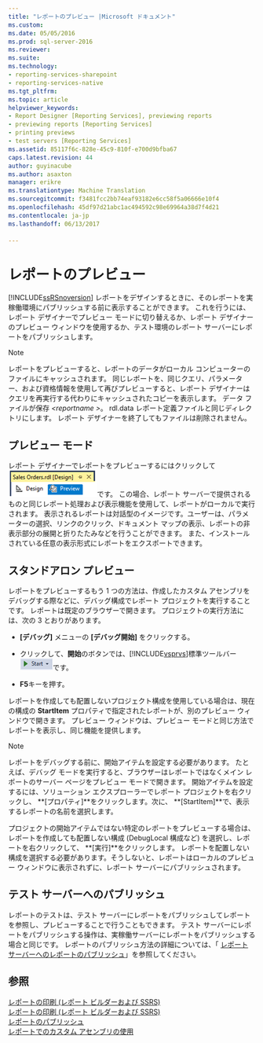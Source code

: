```yaml
---
title: "レポートのプレビュー |Microsoft ドキュメント"
ms.custom: 
ms.date: 05/05/2016
ms.prod: sql-server-2016
ms.reviewer: 
ms.suite: 
ms.technology:
- reporting-services-sharepoint
- reporting-services-native
ms.tgt_pltfrm: 
ms.topic: article
helpviewer_keywords:
- Report Designer [Reporting Services], previewing reports
- previewing reports [Reporting Services]
- printing previews
- test servers [Reporting Services]
ms.assetid: 85117f6c-828e-45c9-810f-e700d9bfba67
caps.latest.revision: 44
author: guyinacube
ms.author: asaxton
manager: erikre
ms.translationtype: Machine Translation
ms.sourcegitcommit: f3481fcc2bb74eaf93182e6cc58f5a06666e10f4
ms.openlocfilehash: 45df97d21abc1ac494592c98e69964a38d7f4d21
ms.contentlocale: ja-jp
ms.lasthandoff: 06/13/2017

---
```

# <a name="previewing-reports"></a>レポートのプレビュー
  [!INCLUDE[ssRSnoversion](../../includes/ssrsnoversion-md.md)] レポートをデザインするときに、そのレポートを実稼働環境にパブリッシュする前に表示することができます。 これを行うには、レポート デザイナーでプレビュー モードに切り替えるか、レポート デザイナーのプレビュー ウィンドウを使用するか、テスト環境のレポート サーバーにレポートをパブリッシュします。  
  
> [!NOTE]  
>  レポートをプレビューすると、レポートのデータがローカル コンピューターのファイルにキャッシュされます。 同じレポートを、同じクエリ、パラメーター、および資格情報を使用して再びプレビューすると、レポート デザイナーはクエリを再実行する代わりにキャッシュされたコピーを表示します。 データ ファイルが保存 *\<reportname >*。 rdl.data レポート定義ファイルと同じディレクトリにします。 レポート デザイナーを終了してもファイルは削除されません。  
  
## <a name="preview-mode"></a>プレビュー モード  
 レポート デザイナーでレポートをプレビューするにはクリックして![ssrs_ssdt_preview](../../reporting-services/media/ssrs-ssdt-preview.png "ssrs_ssdt_preview")です。 この場合、レポート サーバーで提供されるものと同じレポート処理および表示機能を使用して、レポートがローカルで実行されます。 表示されるレポートは対話型のイメージです。ユーザーは、パラメーターの選択、リンクのクリック、ドキュメント マップの表示、レポートの非表示部分の展開と折りたたみなどを行うことができます。 また、インストールされている任意の表示形式にレポートをエクスポートできます。  
  
## <a name="standalone-preview"></a>スタンドアロン プレビュー  
 レポートをプレビューするもう 1 つの方法は、作成したカスタム アセンブリをデバッグする際などに、デバッグ構成でレポート プロジェクトを実行することです。 レポートは既定のブラウザーで開きます。 プロジェクトの実行方法には、次の 3 とおりがあります。  
  
-   **[デバッグ]** メニューの **[デバッグ開始]** をクリックする。  
  
-   クリックして、**開始**のボタンでは、[!INCLUDE[vsprvs](../../includes/vsprvs-md.md)]標準ツールバー ![ssrs_ssdt_startdebug](../../reporting-services/reports/media/ssrs-ssdt-startdebug.png "ssrs_ssdt_startdebug")です。  
  
-   **F5**キーを押す。  
  
 レポートを作成しても配置しないプロジェクト構成を使用している場合は、現在の構成の **StartItem** プロパティで指定されたレポートが、別のプレビュー ウィンドウで開きます。 プレビュー ウィンドウは、プレビュー モードと同じ方法でレポートを表示し、同じ機能を提供します。  
  
> [!NOTE]  
>  レポートをデバッグする前に、開始アイテムを設定する必要があります。 たとえば、デバッグ モードを実行すると、ブラウザーはレポートではなくメイン レポートのサーバー ページをプレビュー モードで開きます。 開始アイテムを設定するには、ソリューション エクスプローラーでレポート プロジェクトを右クリックし、 **[プロパティ]**をクリックします。次に、 **[StartItem]**で、表示するレポートの名前を選択します。  
  
 プロジェクトの開始アイテムではない特定のレポートをプレビューする場合は、レポートを作成しても配置しない構成 (DebugLocal 構成など) を選択し、レポートを右クリックして、 **[実行]**をクリックします。 レポートを配置しない構成を選択する必要があります。そうしないと、レポートはローカルのプレビュー ウィンドウに表示されずに、レポート サーバーにパブリッシュされます。  
  
## <a name="publishing-to-a-test-server"></a>テスト サーバーへのパブリッシュ  
 レポートのテストは、テスト サーバーにレポートをパブリッシュしてレポートを参照し、プレビューすることで行うこともできます。 テスト サーバーにレポートをパブリッシュする操作は、実稼働サーバーにレポートをパブリッシュする場合と同じです。 レポートのパブリッシュ方法の詳細については、「 [レポート サーバーへのレポートのパブリッシュ](../../reporting-services/reports/publishing-reports-to-a-report-server.md)」を参照してください。  
  
## <a name="see-also"></a>参照  
 [レポートの印刷 &#40;レポート ビルダーおよび SSRS&#41;](../../reporting-services/report-builder/print-reports-report-builder-and-ssrs.md)   
 [レポートの印刷 &#40;レポート ビルダーおよび SSRS&#41;](../../reporting-services/report-builder/print-a-report-report-builder-and-ssrs.md)   
 [レポートのパブリッシュ](http://msdn.microsoft.com/library/ef5a514e-e818-4041-a8b0-15835f9a046b)   
 [レポートでのカスタム アセンブリの使用](../../reporting-services/custom-assemblies/using-custom-assemblies-with-reports.md)  
  
  

